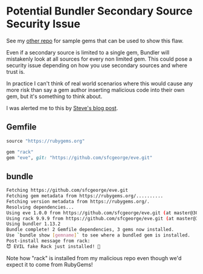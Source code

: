 # Potential Bundler Secondary Source Security Issue

See my [other repo](https://github.com/sfcgeorge/eve) for sample gems that can be used to show this flaw.

Even if a secondary source is limited to a single gem, Bundler will mistakenly look at all sources for every non limited gem. This could pose a security issue depending on how you use secondary sources and where trust is.

In practice I can't think of real world scenarios where this would cause any more risk than say a gem author inserting malicious code into their own gem, but it's something to think about.

I was alerted me to this by [Steve's blog post](http://collectiveidea.com/blog/archives/2016/10/06/bundlers-multiple-source-security-vulnerability/).

## Gemfile

```ruby
source "https://rubygems.org"

gem "rack"
gem "eve", git: "https://github.com/sfcgeorge/eve.git"
```

## bundle

```sh
Fetching https://github.com/sfcgeorge/eve.git
Fetching gem metadata from https://rubygems.org/..........
Fetching version metadata from https://rubygems.org/.
Resolving dependencies...
Using eve 1.0.0 from https://github.com/sfcgeorge/eve.git (at master@303e489)
Using rack 9.9.9 from https://github.com/sfcgeorge/eve.git (at master@303e489)
Using bundler 1.13.2
Bundle complete! 2 Gemfile dependencies, 3 gems now installed.
Use `bundle show [gemname]` to see where a bundled gem is installed.
Post-install message from rack:
😈 EVIL fake Rack just installed! 👿
```

Note how "rack" is installed from my malicious repo even though we'd expect it to come from RubyGems!
